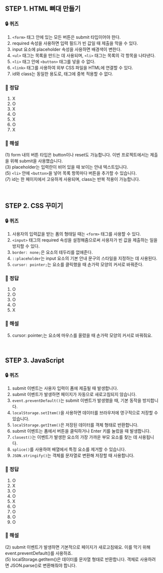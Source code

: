 ## STEP 1. HTML 뼈대 만들기

### 🔒 퀴즈

1. `<form>` 태그 안에 있는 모든 버튼은 submit 타입이어야 한다.
2. required 속성을 사용하면 입력 필드가 빈 값일 때 제출을 막을 수 있다.
3. input 요소에 placeholder 속성을 사용하면 배경색이 변한다.
4. `<ul>` 태그는 목록을 만드는 데 사용되며, `<li>` 태그는 목록의 각 항목을 나타낸다.
5. `<li>` 태그 안에 `<button>` 태그를 넣을 수 없다.
6. `<link>` 태그를 사용하여 외부 CSS 파일을 HTML에 연결할 수 있다.
7. id와 class는 동일한 용도로, 태그에 중복 적용할 수 없다.

### 🔐 정답

1. X
2. O
3. X
4. O
5. X
6. O
7. X

### 📝 해설

(1) form 내의 버튼 타입은 button이나 reset도 가능합니다. 이번 프로젝트에서는 제출을 위해 submit을 사용했습니다.<br />
(3) placeholder는 입력란이 비어 있을 때 보이는 안내 텍스트입니다.<br />
(5) `<li>` 안에 `<button>`을 넣어 목록 항목마다 버튼을 추가할 수 있습니다.<br />
(7) id는 한 페이지에서 고유하게 사용되며, class는 반복 적용이 가능합니다.

<br />

## STEP 2. CSS 꾸미기

### 🔒 퀴즈

1. 사용자의 입력값을 받는 폼의 형태일 때는 `<form>` 태그를 사용할 수 있다.
2. `<input>` 태그의 required 속성을 설정해줌으로써 사용자가 빈 값을 제출하는 일을 방지할 수 있다.
3. `border: none;`은 요소의 테두리를 없애준다.
4. `::placeholder`는 input 요소의 기본 안내 문구의 스타일을 지정하는 데 사용된다.
5. `cursor: pointer;`는 요소를 클릭했을 때 손가락 모양의 커서로 바꿔준다.

### 🔐 정답

1. O
2. O
3. O
4. O
5. X

### 📝 해설

5. cursor: pointer;는 요소에 마우스를 올렸을 때 손가락 모양의 커서로 바꿔줘요.

<br />

## STEP 3. JavaScript

### 🔒 퀴즈

1. submit 이벤트는 사용자 입력이 폼에 제출될 때 발생합니다.
2. submit 이벤트가 발생하면 페이지가 자동으로 새로고침되지 않습니다.
3. `event.preventDefault()`는 submit 이벤트가 발생했을 때, 기본 동작을 방지합니다.
4. `localStorage.setItem()`을 사용하면 데이터를 브라우저에 영구적으로 저장할 수 있습니다.
5. `localStorage.getItem()`은 저장된 데이터를 객체 형태로 반환합니다.
6. submit 이벤트는 폼에서 버튼을 클릭하거나 Enter 키를 눌렀을 때 발생합니다.
7. `closest()`는 이벤트가 발생한 요소의 가장 가까운 부모 요소를 찾는 데 사용됩니다.
8. `splice()`를 사용하여 배열에서 특정 요소를 제거할 수 있습니다.
9. `JSON.stringify()`는 객체를 문자열로 변환해 저장할 때 사용합니다.

### 🔐 정답

1. O
2. X
3. O
4. O
5. X
6. O
7. O
8. O
9. O

### 📝 해설

(2) submit 이벤트가 발생하면 기본적으로 페이지가 새로고침돼요. 이를 막기 위해 event.preventDefault()를 사용하죠.<br />
(5) localStorage.getItem()은 데이터를 문자열 형태로 반환합니다. 객체로 사용하려면 JSON.parse()로 변환해줘야 합니다.
